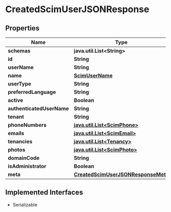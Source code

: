 

# CreatedScimUserJSONResponse


## Properties

Name | Type | Description | Notes
------------ | ------------- | ------------- | -------------
**schemas** | **java.util.List&lt;String&gt;** |  |  [optional]
**id** | **String** |  |  [optional]
**userName** | **String** |  |  [optional]
**name** | [**ScimUserName**](ScimUserName.md) |  |  [optional]
**userType** | **String** |  |  [optional]
**preferredLanguage** | **String** |  |  [optional]
**active** | **Boolean** |  |  [optional]
**authenticatedUserName** | **String** |  |  [optional]
**tenant** | **String** |  |  [optional]
**phoneNumbers** | [**java.util.List&lt;ScimPhone&gt;**](ScimPhone.md) |  |  [optional]
**emails** | [**java.util.List&lt;ScimEmail&gt;**](ScimEmail.md) |  |  [optional]
**tenancies** | [**java.util.List&lt;Tenancy&gt;**](Tenancy.md) |  |  [optional]
**photos** | [**java.util.List&lt;ScimPhoto&gt;**](ScimPhoto.md) |  |  [optional]
**domainCode** | **String** |  |  [optional]
**isAdministrator** | **Boolean** |  |  [optional]
**meta** | [**CreatedScimUserJSONResponseMeta**](CreatedScimUserJSONResponseMeta.md) |  |  [optional]


## Implemented Interfaces

* Serializable


